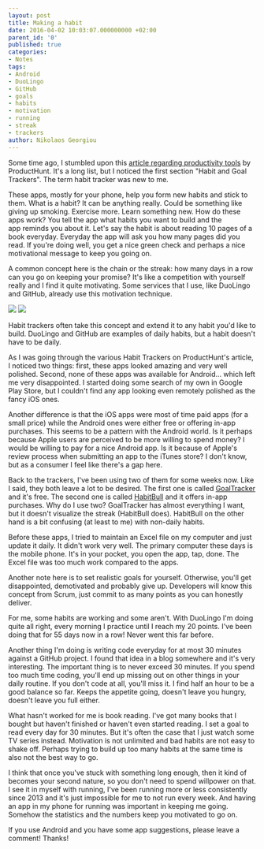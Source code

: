 ```yaml
---
layout: post
title: Making a habit
date: 2016-04-02 10:03:07.000000000 +02:00
parent_id: '0'
published: true
categories:
- Notes
tags:
- Android
- DuoLingo
- GitHub
- goals
- habits
- motivation
- running
- streak
- trackers
author: Nikolaos Georgiou
---
```


Some time ago, I stumbled upon this <a href="https://medium.com/@producthunt/32-of-the-best-productivity-tools-you-ll-ever-need-49fb7a676bcc" target="_blank" rel="noopener">article regarding productivity tools</a> by ProductHunt. It's a long list, but I noticed the first section "Habit and Goal Trackers". The term habit tracker was new to me.<!--more-->

These apps, mostly for your phone, help you form new habits and stick to them. What is a habit? It can be anything really. Could be something like giving up smoking. Exercise more. Learn something new. How do these apps work? You tell the app what habits you want to build and the app reminds you about it. Let's say the habit is about reading 10 pages of a book everyday. Everyday the app will ask you how many pages did you read. If you're doing well, you get a nice green check and perhaps a nice motivational message to keep you going on.

A common concept here is the chain or the streak: how many days in a row can you go on keeping your promise? It's like a competition with yourself really and I find it quite motivating. Some services that I use, like DuoLingo and GitHub, already use this motivation technique.

<img src="{{ site.baseurl }}/assets/2016/duolingo-streak.png" />

<img src="{{ site.baseurl }}/assets/2016/github-streak.png" />

Habit trackers often take this concept and extend it to any habit you'd like to build. DuoLingo and GitHub are examples of daily habits, but a habit doesn't have to be daily.

As I was going through the various Habit Trackers on ProductHunt's article, I noticed two things: first, these apps looked amazing and very well polished. Second, none of these apps was available for Android... which left me very disappointed. I started doing some search of my own in Google Play Store, but I couldn't find any app looking even remotely polished as the fancy iOS ones.

Another difference is that the iOS apps were most of time paid apps (for a small price) while the Android ones were either free or offering in-app purchases. This seems to be a pattern with the Android world. Is it perhaps because Apple users are perceived to be more willing to spend money? I would be willing to pay for a nice Android app. Is it because of Apple's review process when submitting an app to the iTunes store? I don't know, but as a consumer I feel like there's a gap here.

Back to the trackers, I've been using two of them for some weeks now. Like I said, they both leave a lot to be desired. The first one is called <a href="https://play.google.com/store/apps/details?id=com.galaxy.app.goaltracker&hl=en" target="_blank" rel="noopener">GoalTracker</a> and it's free. The second one is called <a href="https://play.google.com/store/apps/details?id=com.oristats.habitbull&hl=en" target="_blank" rel="noopener">HabitBull</a> and it offers in-app purchases. Why do I use two? GoalTracker has almost everything I want, but it doesn't visualize the streak (HabitBull does). HabitBull on the other hand is a bit confusing (at least to me) with non-daily habits.

Before these apps, I tried to maintain an Excel file on my computer and just update it daily. It didn't work very well. The primary computer these days is the mobile phone. It's in your pocket, you open the app, tap, done. The Excel file was too much work compared to the apps.

Another note here is to set realistic goals for yourself. Otherwise, you'll get disappointed, demotivated and probably give up. Developers will know this concept from Scrum, just commit to as many points as you can honestly deliver.

For me, some habits are working and some aren't. With DuoLingo I'm doing quite all right, every morning I practice until I reach my 20 points. I've been doing that for 55 days now in a row! Never went this far before.

Another thing I'm doing is writing code everyday for at most 30 minutes against a GitHub project. I found that idea in a blog somewhere and it's very interesting. The important thing is to never exceed 30 minutes. If you spend too much time coding, you'll end up missing out on other things in your daily routine. If you don't code at all, you'll miss it. I find half an hour to be a good balance so far. Keeps the appetite going, doesn't leave you hungry, doesn't leave you full either.

What hasn't worked for me is book reading. I've got many books that I bought but haven't finished or haven't even started reading. I set a goal to read every day for 30 minutes. But it's often the case that I just watch some TV series instead. Motivation is not unlimited and bad habits are not easy to shake off. Perhaps trying to build up too many habits at the same time is also not the best way to go.

I think that once you've stuck with something long enough, then it kind of becomes your second nature, so you don't need to spend willpower on that. I see it in myself with running, I've been running more or less consistently since 2013 and it's just impossible for me to not run every week. And having an app in my phone for running was important in keeping me going. Somehow the statistics and the numbers keep you motivated to go on.

If you use Android and you have some app suggestions, please leave a comment! Thanks!
